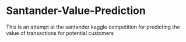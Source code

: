 # Santander-Value-Prediction
This is an attempt at the santander kaggle competition for predicting the value of transactions for potential customers
